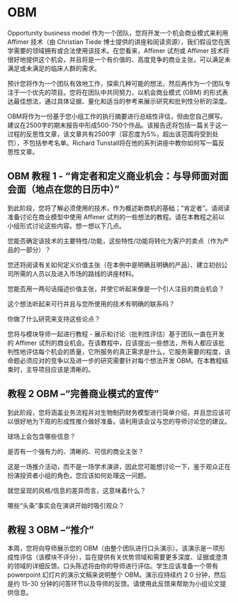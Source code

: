 # OBM
Opportunity business model 
作为一个团队，您将开发一个机会商业模式来利用 Affimer 技术（由 Christian Tiede 博士提供的讲座和阅读资源），我们假设您在医学需要的领域拥有或合法使用该技术。在您看来，Affimer 试剂或 Affimer 技术将很好地提供这个机会，并且将是一个有价值的、高度竞争的商业主张，可以满足未满足或未满足的临床人群的需求。

预计您将作为一个团队有效地工作，探索几种可能的想法，然后再作为一个团队专注于一个优先的项目。您将在团队中共同努力，以机会商业模式 (OBM) 的形式表达最佳想法，通过具体证据、量化和适当的参考来展示研究和批判性分析的深度。

OBM将作为一份基于您小组工作的执行摘要进行总结性评估，但由您自己撰写。建议在2500字的期末报告中形成500-750个作品。该报告还将包括一篇关于这一过程的反思性文章，该文章共有2500字（容忍度为5%，超出该范围将受到处罚），不包括参考名单。Richard Tunstall将在他的系列讲座中教你如何写一篇反思性文章。

## OBM 教程 1 - “肯定者和定义商业机会：与导师面对面会面（地点在您的日历中）” 

到此阶段，您将了解必须使用的技术，作为概述新商机的基础；“肯定者”。请阅读准备讨论在商业模型中使用 Affimer 试剂的一些想法的教程。请在本教程之前以小组形式讨论这些内容。想一想以下几点。

 您能否确定该技术的主要特性/功能，这些特性/功能将转化为客户的卖点（作为产品的一部分）？

您还将阅读有关如何定义价值主张（在本例中是明确且明确的产品）、建立初创公司所需的人员以及进入市场的路线的讲座材料。

您能否用一两句话描述价值主张，并使它听起来像是一个引人注目的商业机会？

这个想法听起来可行并且与您所使用的技术有明确的联系吗？

你做了什么研究来支持这些论点？

您将与模块导师一起进行教程 - 展示和讨论（批判性评估）基于团队一直在开发的 Affimer 试剂的商业机会。在该教程中，应该提出一些想法，所有人都应该批判性地评估每个机会的质量，它所服务的真正需求是什么，它服务需要的程度，该命题必须应对的竞争以及进一步的研究需要针对每个想法开发 OBM。在本教程结束时，主导项目应该是清晰的。

## 教程 2 OBM –“完善商业模式的宣传”

到此阶段，您将涵盖业务流程并对生物制药财务模型进行简单介绍，并且您应该可以很好地为下周的形成性推介做好准备。请利用该会议与您的导师讨论您的建议。 

 球场上会包含哪些信息？

是否有一个强有力的、清晰的、可信的商业主张？

这是一场推介活动，而不是一场学术演讲，因此您可能想讨论一下，鉴于观众正在扮演投资者小组的角色，您应该如何处理这一问题。

就您呈现的风格/信息的差异而言，这意味着什么？

哪些“头条”事实会在演讲开始时吸引观众？

## 教程 3 OBM –“推介”

本周，您将向导师展示您的 OBM（由整个团队进行口头演示）。该演示是一项形成性评估（该模块不评分），旨在提供有关优势领域和需要更多深度、证据或澄清的领域的详细反馈。口头陈述将由你的导师进行评估。学生应该准备一个带有 powerpoint 幻灯片的演示文稿来说明整个 OBM。演示应持续约 2 0 分钟，然后是约 15-30 分钟的问答环节以及导师的反馈。请使用此反馈来帮助为小组论文提供信息。

